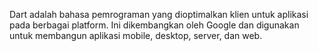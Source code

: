 Dart adalah bahasa pemrograman yang dioptimalkan klien untuk aplikasi pada berbagai platform. Ini dikembangkan oleh Google dan digunakan untuk membangun aplikasi mobile, desktop, server, dan web.
